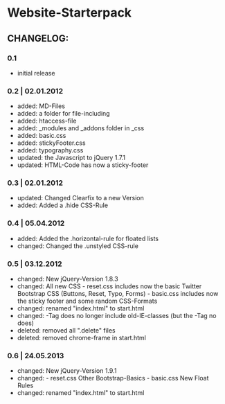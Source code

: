 # Website-Starterpack

## CHANGELOG:

### 0.1
-	initial release

### 0.2  |  02.01.2012
- added: MD-Files
- added: a folder for file-including
- added: htaccess-file
- added: _modules and _addons folder in _css
- added: basic.css
- added: stickyFooter.css
- added: typography.css
- updated: the Javascript to jQuery 1.7.1
- updated: HTML-Code has now a sticky-footer


### 0.3  |  02.01.2012
- updated: Changed Clearfix to a new Version
- added: Added a .hide CSS-Rule

### 0.4  |  05.04.2012
- added: Added the .horizontal-rule for floated lists
- changed: Changed the .unstyled CSS-rule

### 0.5 | 03.12.2012
- changed: New jQuery-Version 1.8.3
- changed: All new CSS
			- reset.css includes now the basic Twitter Bootstrap CSS (Buttons, Reset, Typo, Forms)
			- basic.css includes now the sticky footer and some random CSS-Formats
- changed: renamed "index.html" to start.html
- changed: <html>-Tag does no longer include old-IE-classes (but the <body>-Tag no does)
- deleted: removed all ".delete" files
- deleted: removed chrome-frame in start.html

### 0.6 | 24.05.2013
- changed: New jQuery-Version 1.9.1
- changed: 	- reset.css Other Bootstrap-Basics
			- basic.css New Float Rules
- changed: renamed "index.html" to start.html

